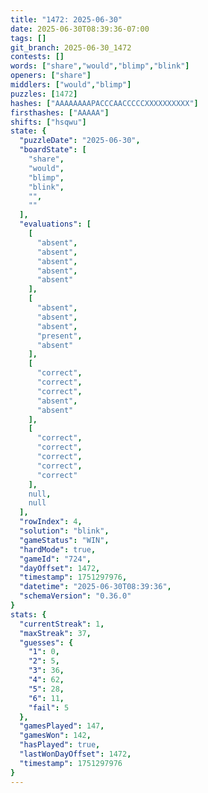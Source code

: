 ```yaml
---
title: "1472: 2025-06-30"
date: 2025-06-30T08:39:36-07:00
tags: []
git_branch: 2025-06-30_1472
contests: []
words: ["share","would","blimp","blink"]
openers: ["share"]
middlers: ["would","blimp"]
puzzles: [1472]
hashes: ["AAAAAAAAPACCCAACCCCCXXXXXXXXXX"]
firsthashes: ["AAAAA"]
shifts: ["hsqwu"]
state: {
  "puzzleDate": "2025-06-30",
  "boardState": [
    "share",
    "would",
    "blimp",
    "blink",
    "",
    ""
  ],
  "evaluations": [
    [
      "absent",
      "absent",
      "absent",
      "absent",
      "absent"
    ],
    [
      "absent",
      "absent",
      "absent",
      "present",
      "absent"
    ],
    [
      "correct",
      "correct",
      "correct",
      "absent",
      "absent"
    ],
    [
      "correct",
      "correct",
      "correct",
      "correct",
      "correct"
    ],
    null,
    null
  ],
  "rowIndex": 4,
  "solution": "blink",
  "gameStatus": "WIN",
  "hardMode": true,
  "gameId": "724",
  "dayOffset": 1472,
  "timestamp": 1751297976,
  "datetime": "2025-06-30T08:39:36",
  "schemaVersion": "0.36.0"
}
stats: {
  "currentStreak": 1,
  "maxStreak": 37,
  "guesses": {
    "1": 0,
    "2": 5,
    "3": 36,
    "4": 62,
    "5": 28,
    "6": 11,
    "fail": 5
  },
  "gamesPlayed": 147,
  "gamesWon": 142,
  "hasPlayed": true,
  "lastWonDayOffset": 1472,
  "timestamp": 1751297976
}
---
```

<!-- more -->

